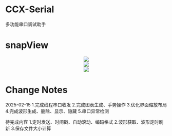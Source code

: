 # CCX-Serial

多功能串口调试助手

# snapView

<center><img src="image/1.png" width = "" height = ""></center>
<center><img src="image/2.png" width = "" height = ""></center>
<center><img src="image/3.png" width = "" height = ""></center>

# Change Notes
2025-02-15
1.完成线程串口收发
2.完成图表生成、手势操作
3.优化界面缩放布局
4.完成波形生成、删除、显示、隐藏
5.串口异常检测


待完成内容
1.定时发送、时间戳、自动滚动、编码格式
2.波形获取、波形定时刷新
3.保存文件大小计算